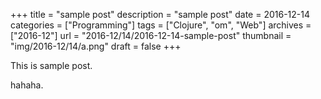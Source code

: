 +++
title = "sample post"
description = "sample post"
date = 2016-12-14
categories = ["Programming"]
tags = ["Clojure", "om", "Web"]
archives = ["2016-12"]
url = "2016-12/14/2016-12-14-sample-post"
thumbnail = "img/2016-12/14/a.png"
draft = false
+++

This is sample post.

<!--more-->

hahaha.

